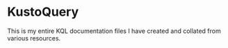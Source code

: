 # KustoQuery
This is my entire KQL documentation files I have created and collated from various resources.
